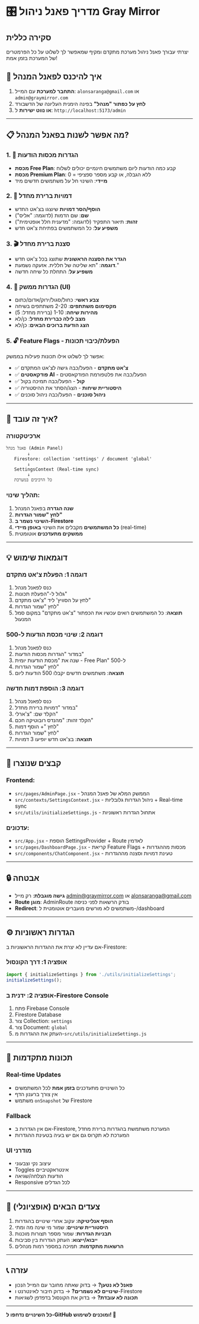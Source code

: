 # 🎛️ מדריך פאנל ניהול Gray Mirror

## סקירה כללית
יצרתי עבורך פאנל ניהול מערכת מתקדם ומקיף שמאפשר לך לשלוט על כל הפרמטרים של המערכת בזמן אמת!

## 🚀 איך להיכנס לפאנל המנהל

1. **התחבר למערכת** עם המייל: `alonsaranga@gmail.com` או `admin@graymirror.com`
2. **לחץ על כפתור "מנהל"** בפינה הימנית העליונה של הדשבורד
3. **או נווט ישירות** ל: `http://localhost:5173/admin`

---

## 📋 מה אפשר לשנות בפאנל המנהל?

### 1. 💬 **הגדרות מכסות הודעות**
- **מכסת Free Plan**: קבע כמה הודעות ליום משתמשים חינמיים יכולים לשלוח
- **מכסת Premium Plan**: 0 = ללא הגבלה, או קבע מספר ספציפי
- **מיידי**: השינוי חל על משתמשים חדשים מיד

### 2. 👥 **דמויות ברירת מחדל**
- **הוסף/הסר דמויות** שיוצגו בצ'אט החדש
- **שם**: שם הדמות (לדוגמה: "אליס")
- **זהות**: תיאור התפקיד (לדוגמה: "מדענית חלל אופטימית")
- **משפיע על**: כל המשתמשים בפתיחת צ'אט חדש

### 3. 🎬 **סצנת ברירת מחדל**
- **הגדר את הסצנה הראשונית** שתוצג בכל צ'אט חדש
- **דוגמה**: "תא שליטה של חללית. אזעקה נשמעת."
- **משפיע על**: התחלת כל שיחה חדשה

### 4. 🎨 **הגדרות ממשק (UI)**
- **צבע ראשי**: כחול/סגול/ירוק/אדום/כתום
- **מקסימום משתתפים**: 2-20 משתתפים בשיחה
- **מהירות שיחה**: 1-10 (ברירת מחדל: 5)
- **מצב לילה כברירת מחדל**: כן/לא
- **הצג הודעת ברוכים הבאים**: כן/לא

### 5. 🔓 **Feature Flags - הפעלת/כיבוי תכונות**
אפשר לך לשלוט אילו תכונות פעילות בממשק:
- ✅ **צ'אט מתקדם** - הפעל/כבה גישה לצ'אט המתקדם
- ✅ **פודקאסטים AI** - הפעל/כבה את פלטפורמת הפודקאסטים
- ✅ **קול** - הפעל/כבה תמיכה בקול
- ✅ **היסטוריית שיחות** - הצג/הסתר את ההיסטוריה
- ✅ **ניהול סוכנים** - הפעל/כבה ניהול סוכנים

---

## 🔄 איך זה עובד?

### ארכיטקטורה
```
פאנל מנהל (Admin Panel)
        ↓
   Firestore: collection 'settings' / document 'global'
        ↓
   SettingsContext (Real-time sync)
        ↓
   כל הרכיבים במערכת
```

### תהליך שינוי:
1. **שנה הגדרה** בפאנל המנהל
2. **לחץ "שמור הגדרות"**
3. **השינוי נשמר ב-Firestore**
4. **כל המשתמשים** מקבלים את השינוי **באופן מיידי** (real-time)
5. **ממשקים מתעדכנים** אוטומטית

---

## 💡 דוגמאות שימוש

### דוגמה 1: הפעלת צ'אט מתקדם
1. כנס לפאנל מנהל
2. גלול ל-"הפעלת תכונות"
3. לחץ על הסוויץ' ליד "צ'אט מתקדם"
4. לחץ "שמור הגדרות"
5. **תוצאה**: כל המשתמשים רואים עכשיו את הכפתור "צ'אט מתקדם" במקום סמל המנעול

### דוגמה 2: שינוי מכסת הודעות ל-500
1. כנס לפאנל מנהל
2. במדור "הגדרות מכסות הודעות"
3. שנה את "מכסת הודעות יומית - Free Plan" ל-500
4. לחץ "שמור הגדרות"
5. **תוצאה**: משתמשים חדשים יקבלו 500 הודעות ליום

### דוגמה 3: הוספת דמות חדשה
1. כנס לפאנל מנהל
2. במדור "דמויות ברירת מחדל"
3. הקלד שם: "צ'ארלי"
4. הקלד זהות: "מהנדס רובוטיקה חכם"
5. לחץ "+ הוסף דמות"
6. לחץ "שמור הגדרות"
7. **תוצאה**: בצ'אט חדש יופיעו 3 דמויות

---

## 📁 קבצים שנוצרו

### Frontend:
- `src/pages/AdminPage.jsx` - הממשק המלא של פאנל המנהל
- `src/contexts/SettingsContext.jsx` - ניהול הגדרות גלובליות + Real-time sync
- `src/utils/initializeSettings.js` - אתחול הגדרות ראשוניות

### עדכונים:
- `src/App.jsx` - הוספת SettingsProvider + Route לאדמין
- `src/pages/DashboardPage.jsx` - קריאת Feature Flags + מכסות מההגדרות
- `src/components/ChatComponent.jsx` - טעינת דמויות וסצנה מההגדרות

---

## 🔒 אבטחה

- **גישה מוגבלת**: רק מייל admin@graymirror.com או alonsaranga@gmail.com
- **Route מוגן**: AdminRoute בודק הרשאות לפני כניסה
- **Redirect**: משתמשים לא מורשים מועברים אוטומטית ל-/dashboard

---

## ⚙️ הגדרות ראשוניות

אם עדיין לא יצרת את ההגדרות הראשוניות ב-Firestore:

### אופציה 1: דרך הקונסול
```javascript
import { initializeSettings } from './utils/initializeSettings';
initializeSettings();
```

### אופציה 2: ידנית ב-Firestore Console
1. פתח Firebase Console
2. Firestore Database
3. צור Collection: `settings`
4. צור Document: `global`
5. העתק את ההגדרות מ-`src/utils/initializeSettings.js`

---

## 🎯 תכונות מתקדמות

### Real-time Updates
- כל השינויים מתעדכנים **בזמן אמת** לכל המשתמשים
- אין צורך ברענון הדף
- משתמש `onSnapshot` של Firestore

### Fallback
- אם אין הגדרות ב-Firestore, המערכת משתמשת בהגדרות ברירת מחדל
- המערכת לא תקרוס גם אם יש בעיה בטעינת ההגדרות

### UI מודרני
- עיצוב נקי וצבעוני
- Toggles אינטראקטיביים
- הודעות הצלחה/שגיאה
- Responsive לכל הגדלים

---

## 🚀 צעדים הבאים (אופציונלי)

1. **הוסף אנליטיקה**: עקוב אחרי שינויים בהגדרות
2. **היסטוריית שינויים**: שמור מי שינה מה ומתי
3. **תבניות הגדרות**: שמור מספר תצורות מוכנות
4. **ייבוא/ייצוא**: העתק הגדרות בין סביבות
5. **הרשאות מתקדמות**: תמיכה במספר רמות מנהלים

---

## 📞 עזרה

- **פאנל לא נטען?** → בדוק שאתה מחובר עם המייל הנכון
- **שינויים לא נשמרים?** → בדוק חיבור לאינטרנט ו-Firestore
- **תכונה לא עובדת?** → בדוק את הקונסול בדפדפן לשגיאות

---

**כל השינויים נדחפו ל-GitHub ומוכנים לשימוש! 🎉**

